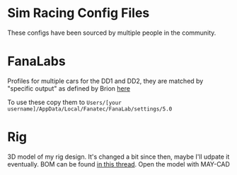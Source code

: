 # Sim Racing Config Files

These configs have been sourced by multiple people in the community.

# FanaLabs

Profiles for multiple cars for the DD1 and DD2, they are matched by "specific output" as defined by Brion [here](https://members.iracing.com/jforum/posts/list/3648546.page)

To use these copy them to `Users/[your username]/AppData/Local/Fanatec/FanaLab/settings/5.0`

# Rig

3D model of my rig design. It's changed a bit since then, maybe I'll udpate it eventually. BOM can be found [in this thread](https://www.reddit.com/r/simracing/comments/9jesns/custom_8020_rig_question/e6r52vm/).  Open the model with MAY-CAD
